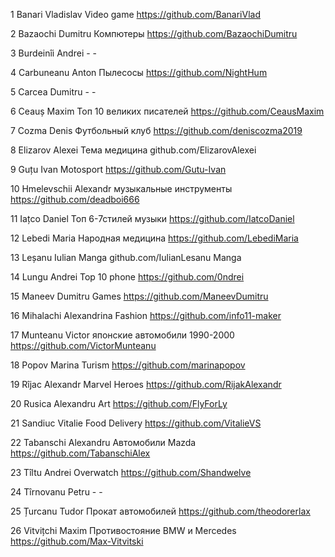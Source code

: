 1	Banari Vladislav	Video game	https://github.com/BanariVlad

2	Bazaochi Dumitru	Компютеры	https://github.com/BazaochiDumitru

3	Burdeinîi Andrei	-	-

4	Carbuneanu Anton	Пылесосы	https://github.com/NightHum

5	Carcea Dumitru	-	-

6	Ceauș Maxim	Топ 10 великих писателей	https://github.com/CeausMaxim

7	Cozma Denis	Футбольный клуб	https://github.com/deniscozma2019

8	Elizarov Alexei	Тема медицина	github.com/ElizarovAlexei

9	Guțu Ivan	Motosport	https://github.com/Gutu-Ivan

10	Hmelevschii Alexandr	музыкальные инструменты	https://github.com/deadboi666

11	Iațco Daniel	Топ 6-7стилей музыки	https://github.com/IatcoDaniel

12	Lebedi Maria	Народная медицина	https://github.com/LebediMaria

13	Leșanu Iulian	Manga	github.com/IulianLesanu Manga

14	Lungu Andrei	Top 10 phone	https://github.com/0ndrei

15	Maneev Dumitru	Games	https://github.com/ManeevDumitru

16	Mihalachi Alexandrina	Fashion	https://github.com/info11-maker

17	Munteanu Victor	японские автомобили 1990-2000	https://github.com/VictorMunteanu

18	Popov Marina	Turism	https://github.com/marinapopov

19	Rîjac Alexandr	Marvel Heroes	https://github.com/RijakAlexandr

20	Rusica Alexandru	Art	https://github.com/FlyForLy

21	Sandiuc Vitalie	Food Delivery	https://github.com/VitalieVS

22	Tabanschi Alexandru	Автомобили Mazda	https://github.com/TabanschiAlex

23	Tîltu Andrei	Overwatch	https://github.com/Shandwelve

24	Tîrnovanu Petru	-	-

25	Țurcanu Tudor	Прокат автомобилей	https://github.com/theodorerlax

26	Vitvițchi Maxim	Противостояние BMW и Mercedes	https://github.com/Max-Vitvitski

